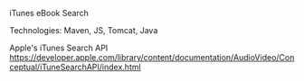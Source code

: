 iTunes eBook Search

Technologies: Maven, JS, Tomcat, Java

Apple's iTunes Search API 
https://developer.apple.com/library/content/documentation/AudioVideo/Conceptual/iTuneSearchAPI/index.html
